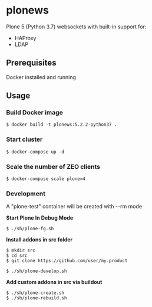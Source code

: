 # plonews

Plone 5 (Python 3.7) websockets with built-in support for:

- HAProxy
- LDAP

## Prerequisites

Docker installed and running

## Usage

### Build Docker image

```console
$ docker build -t plonews:5.2.2-python37 .
```

### Start cluster

```console
$ docker-compose up -d
```

### Scale the number of ZEO clients

```console
$ docker-compose scale plone=4
```

### Development

A "plone-test" container will be created with --rm mode

**Start Plone In Debug Mode**

```console
$ ./sh/plone-fg.sh
```

**Install addons in src folder**

```console
$ mkdir src
$ cd src
$ git clone https://github.com/user/my.product
```

```console
$ ./sh/plone-develop.sh
```

**Add custom addons in src via buildout**

```console
$ ./sh/plone-create.sh
$ ./sh/plone-rebuild.sh
```
